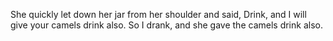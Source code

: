 She quickly let down her jar from her shoulder and said, Drink, and I will give your camels drink also. So I drank, and she gave the camels drink also.
